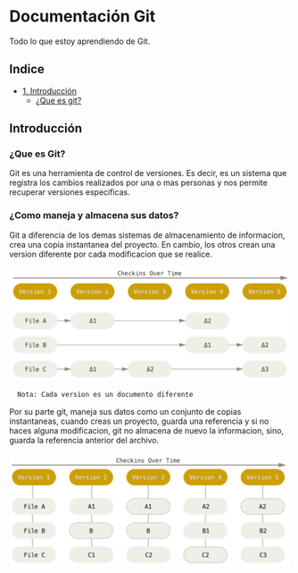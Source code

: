 
# Documentación Git

Todo lo que estoy aprendiendo de Git.

## Indice
- [1. Introducción](#introduccion)
    - [¿Que es git?](#que-es-git)

## Introducción

### ¿Que es Git?
Git es una herramienta de control de versiones. Es decir, es un sistema que registra los cambios realizados por una o mas personas y nos permite recuperar versiones especificas.

### ¿Como maneja y almacena sus datos?
Git a diferencia de los demas sistemas de almacenamiento de informacion, crea una copia instantanea del proyecto. En cambio, los otros crean una version diferente por cada modificacion que se realice.

![Logo](md/img1.png)

```bash
  Nota: Cada version es un documento diferente
```

Por su parte git, maneja sus datos como un conjunto de copias instantaneas, cuando creas un proyecto, guarda una referencia y si no haces alguna modificacion, git no almacena de nuevo la informacion, sino, guarda la referencia anterior del archivo.

![Logo](md/img2.png)

